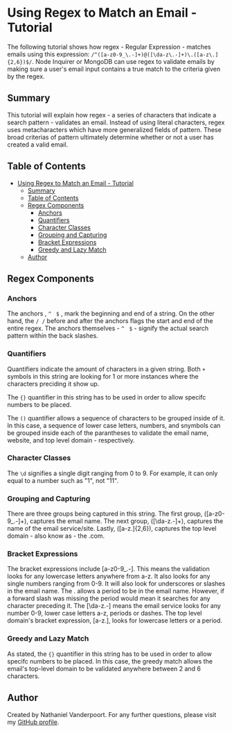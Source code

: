 # Using Regex to Match an Email - Tutorial

The following tutorial shows how regex - Regular Expression - matches emails using this expression: `/^([a-z0-9_\.-]+)@([\da-z\.-]+)\.([a-z\.]{2,6})$/`. Node Inquirer or MongoDB can use regex to validate emails by making sure a user's email input contains a true match to the criteria given by the regex. 

## Summary

This tutorial will explain how regex - a series of characters that indicate a search pattern - validates an email. Instead of using literal characters, regex uses metacharacters which have more generalized fields of pattern. These broad criterias of pattern ultimately determine whether or not a user has created a valid email. 

## Table of Contents

- [Using Regex to Match an Email - Tutorial](#using-regex-to-match-an-email---tutorial)
  - [Summary](#summary)
  - [Table of Contents](#table-of-contents)
  - [Regex Components](#regex-components)
    - [Anchors](#anchors)
    - [Quantifiers](#quantifiers)
    - [Character Classes](#character-classes)
    - [Grouping and Capturing](#grouping-and-capturing)
    - [Bracket Expressions](#bracket-expressions)
    - [Greedy and Lazy Match](#greedy-and-lazy-match)
  - [Author](#author)

## Regex Components

### Anchors

The anchors , `^ ` `$` , mark the beginning and end of a string. On the other hand, the ```/ /``` before and after the anchors flags the start and end of the entire regex. The anchors themselves - `^ ` `$` - signify the actual search pattern within the back slashes. 

### Quantifiers

Quantifiers indicate the amount of characters in a given string. Both ```+```  symbols in this string are looking for 1 or more instances where the characters preciding it show up. 

The ```{}``` quantifier in this string has to be used in order to allow specifc numbers to be placed.

The ```()``` quantifier allows a sequence of characters to be grouped inside of it. In this case, a sequence of lower case letters, numbers, and snymbols can be grouped inside each of the parantheses to validate the email name, website, and top level domain - respectively. 

### Character Classes

The ```\d``` signifies a single digit ranging from 0 to 9. For example, it can only equal to a number such as "1", not "11". 

### Grouping and Capturing

There are three groups being captured in this string. The first group, ([a-z0-9_\.-]+), captures the email name. The next group, ([\da-z\.-]+), captures the name of the email service/site. Lastly, ([a-z\.]{2,6}), captures the top level domain - also know as - the .com.

### Bracket Expressions

The bracket expressions include [a-z0-9_\.-]. This means the validation looks for any lowercase letters anywhere from a-z. It also looks for any single numbers ranging from 0-9. It will also look for underscores or slashes in the email name. The \. allows a period to be in the email name. However, if a forward slash was missing the period would mean it searches for any character preceding it. The [\da-z\.-] means the email service looks for any number 0-9, lower case letters a-z, periods or dashes. The top level domain's bracket expression, [a-z\.], looks for lowercase letters or a period. 

### Greedy and Lazy Match

As stated, the ```{}``` quantifier in this string has to be used in order to allow specifc numbers to be placed. In this case, the greedy match allows the email's top-level domain to be validated anywhere between 2 and 6 characters. 

## Author

Created by Nathaniel Vanderpoort. For any further questions, please visit my [GitHub profile](https://github.com/BigNATE38).
